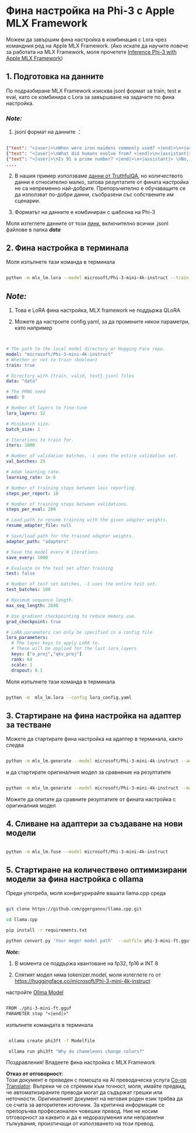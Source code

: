 <!--
CO_OP_TRANSLATOR_METADATA:
{
  "original_hash": "2b94610e2f6fe648e01fa23626f0dd03",
  "translation_date": "2025-05-09T21:45:18+00:00",
  "source_file": "md/03.FineTuning/FineTuning_MLX.md",
  "language_code": "bg"
}
-->
# **Фина настройка на Phi-3 с Apple MLX Framework**

Можем да завършим фина настройка в комбинация с Lora чрез командния ред на Apple MLX Framework. (Ако искате да научите повече за работата на MLX Framework, моля прочетете [Inference Phi-3 with Apple MLX Framework](../03.FineTuning/03.Inference/MLX_Inference.md))


## **1. Подготовка на данните**

По подразбиране MLX Framework изисква jsonl формат за train, test и eval, като се комбинира с Lora за завършване на задачите по фина настройка.


### ***Note:***

1. jsonl формат на данните ：


```json

{"text": "<|user|>\nWhen were iron maidens commonly used? <|end|>\n<|assistant|> \nIron maidens were never commonly used <|end|>"}
{"text": "<|user|>\nWhat did humans evolve from? <|end|>\n<|assistant|> \nHumans and apes evolved from a common ancestor <|end|>"}
{"text": "<|user|>\nIs 91 a prime number? <|end|>\n<|assistant|> \nNo, 91 is not a prime number <|end|>"}
....

```

2. В нашия пример използваме [данни от TruthfulQA](https://github.com/sylinrl/TruthfulQA/blob/main/TruthfulQA.csv), но количеството данни е относително малко, затова резултатите от фината настройка не са непременно най-добрите. Препоръчително е обучаващите се да използват по-добри данни, съобразени със собствените им сценарии.

3. Форматът на данните е комбиниран с шаблона на Phi-3

Моля изтеглете данните от този [линк](../../../../code/04.Finetuning/mlx), включително всички .jsonl файлове в папка ***data***


## **2. Фина настройка в терминала**

Моля изпълнете тази команда в терминала


```bash

python -m mlx_lm.lora --model microsoft/Phi-3-mini-4k-instruct --train --data ./data --iters 1000 

```


## ***Note:***

1. Това е LoRA фина настройка, MLX framework не поддържа QLoRA

2. Можете да настроите config.yaml, за да промените някои параметри, като например


```yaml


# The path to the local model directory or Hugging Face repo.
model: "microsoft/Phi-3-mini-4k-instruct"
# Whether or not to train (boolean)
train: true

# Directory with {train, valid, test}.jsonl files
data: "data"

# The PRNG seed
seed: 0

# Number of layers to fine-tune
lora_layers: 32

# Minibatch size.
batch_size: 1

# Iterations to train for.
iters: 1000

# Number of validation batches, -1 uses the entire validation set.
val_batches: 25

# Adam learning rate.
learning_rate: 1e-6

# Number of training steps between loss reporting.
steps_per_report: 10

# Number of training steps between validations.
steps_per_eval: 200

# Load path to resume training with the given adapter weights.
resume_adapter_file: null

# Save/load path for the trained adapter weights.
adapter_path: "adapters"

# Save the model every N iterations.
save_every: 1000

# Evaluate on the test set after training
test: false

# Number of test set batches, -1 uses the entire test set.
test_batches: 100

# Maximum sequence length.
max_seq_length: 2048

# Use gradient checkpointing to reduce memory use.
grad_checkpoint: true

# LoRA parameters can only be specified in a config file
lora_parameters:
  # The layer keys to apply LoRA to.
  # These will be applied for the last lora_layers
  keys: ["o_proj","qkv_proj"]
  rank: 64
  scale: 1
  dropout: 0.1


```

Моля изпълнете тази команда в терминала


```bash

python -m  mlx_lm.lora --config lora_config.yaml

```


## **3. Стартиране на фина настройка на адаптер за тестване**

Можете да стартирате фина настройка на адаптер в терминала, както следва 


```bash

python -m mlx_lm.generate --model microsoft/Phi-3-mini-4k-instruct --adapter-path ./adapters --max-token 2048 --prompt "Why do chameleons change colors? " --eos-token "<|end|>"    

```

и да стартирате оригиналния модел за сравнение на резултатите 


```bash

python -m mlx_lm.generate --model microsoft/Phi-3-mini-4k-instruct --max-token 2048 --prompt "Why do chameleons change colors? " --eos-token "<|end|>"    

```

Можете да опитате да сравните резултатите от фината настройка с оригиналния модел


## **4. Сливане на адаптери за създаване на нови модели**


```bash

python -m mlx_lm.fuse --model microsoft/Phi-3-mini-4k-instruct

```

## **5. Стартиране на количествено оптимизирани модели за фина настройка с ollama**

Преди употреба, моля конфигурирайте вашата llama.cpp среда


```bash

git clone https://github.com/ggerganov/llama.cpp.git

cd llama.cpp

pip install -r requirements.txt

python convert.py 'Your meger model path'  --outfile phi-3-mini-ft.gguf --outtype f16 

```

***Note:*** 

1. В момента се поддържа квантоване на fp32, fp16 и INT 8

2. Слятият модел няма tokenizer.model, моля изтеглете го от https://huggingface.co/microsoft/Phi-3-mini-4k-instruct

настройте [Ollma Model](https://ollama.com/)


```txt

FROM ./phi-3-mini-ft.gguf
PARAMETER stop "<|end|>"

```

изпълнете командата в терминала


```bash

 ollama create phi3ft -f Modelfile 

 ollama run phi3ft "Why do chameleons change colors?" 

```

Поздравления! Владеете фина настройка с MLX Framework

**Отказ от отговорност**:  
Този документ е преведен с помощта на AI преводаческа услуга [Co-op Translator](https://github.com/Azure/co-op-translator). Въпреки че се стремим към точност, моля, имайте предвид, че автоматизираните преводи могат да съдържат грешки или неточности. Оригиналният документ на неговия роден език трябва да се счита за авторитетен източник. За критична информация се препоръчва професионален човешки превод. Ние не носим отговорност за каквито и да е недоразумения или неправилни тълкувания, произтичащи от използването на този превод.